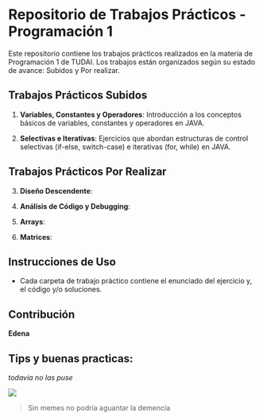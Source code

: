 # Repositorio de Trabajos Prácticos - Programación 1

Este repositorio contiene los trabajos prácticos realizados en la materia de Programación 1 de TUDAI. 
Los trabajos están organizados según su estado de avance: Subidos y Por realizar.

## Trabajos Prácticos Subidos

1. **Variables, Constantes y Operadores**: Introducción a los conceptos básicos de variables, constantes y operadores en JAVA.

2. **Selectivas e Iterativas**: Ejercicios que abordan estructuras de control selectivas (if-else, switch-case) e iterativas (for, while) en JAVA.

## Trabajos Prácticos Por Realizar

3. **Diseño Descendente**: 

4. **Análisis de Código y Debugging**: 

5. **Arrays**: 

6. **Matrices**: 

## Instrucciones de Uso

- Cada carpeta de trabajo práctico contiene el enunciado del ejercicio y, el código y/o soluciones. 

## Contribución
**Edena**

## Tips y buenas practicas:
*todavia no las puse*

![](https://img.desmotivaciones.es/201102/java.jpg)
>Sin memes no podría aguantar la demencia
